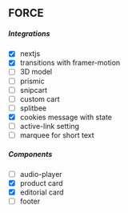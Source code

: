 ## FORCE

##### Integrations
- [x] nextjs
- [x] transitions with framer-motion
- [ ] 3D model
- [ ] prismic
- [ ] snipcart
- [ ] custom cart
- [ ] splitbee
- [x] cookies message with state
- [ ] active-link setting
- [ ] marquee for short text

##### Components
- [ ] audio-player
- [x] product card
- [x] editorial card
- [ ] footer